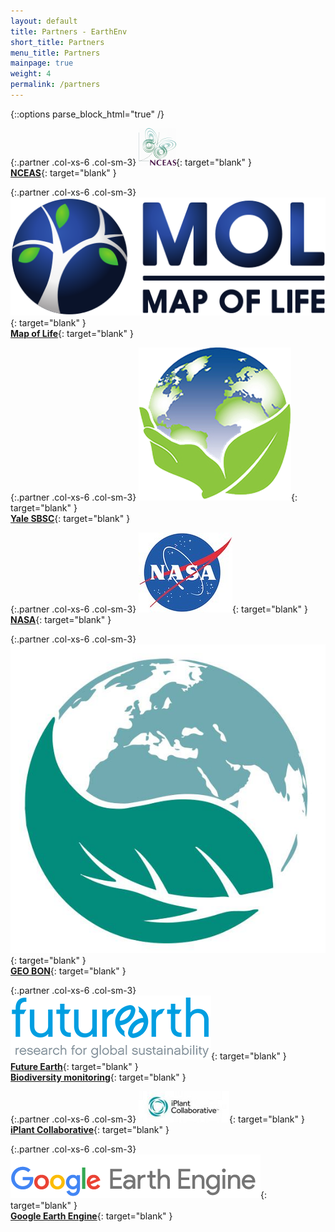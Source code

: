 ```yaml
---
layout: default
title: Partners - EarthEnv
short_title: Partners
menu_title: Partners
mainpage: true
weight: 4
permalink: /partners
---
```


{::options parse_block_html="true" /}

<div class="row extra-spacing">

{:.partner .col-xs-6 .col-sm-3}
[![NCEAS logo](/images/logos/nceas_logo-small.png)][NCEAS]{: target="blank" }    
[**NCEAS**][NCEAS]{: target="blank" }    

{:.partner .col-xs-6 .col-sm-3}
[![Map of Life logo](/images/logos/mol_logo.png)][MOL]{: target="blank" }    
[**Map of Life**](http://mol.org){: target="blank" }  

{:.partner .col-xs-6 .col-sm-3}
[![SBSC logo](/images/logos/sbsc_logo.png)][SBSC]{: target="blank" }    
[**Yale SBSC**](http://sbsc.yale.edu){: target="blank" }  

{:.partner .col-xs-6 .col-sm-3}
[![NASA logo](/images/logos/nasa_logo.jpg)][NASA]{: target="blank" }    
[**NASA**][NASA]{: target="blank" }  

{:.partner .col-xs-6 .col-sm-3}
[![GEO BON logo](/images/logos/geobon_logo.jpg)][GBON]{: target="blank" }    
[**GEO BON**][GBON]{: target="blank" }  

{:.partner .col-xs-6 .col-sm-3}
[![Future Earth logo](/images/logos/futureearth.gif)][FE]{: target="blank" }    
[**Future Earth**][FE]{: target="blank" }  
[**Biodiversity monitoring**][FEBM]{: target="blank" }  

{:.partner .col-xs-6 .col-sm-3}
[![iPlant Collaborative logo](/images/logos/iplant-small.png)][iPlant]{: target="blank" }    
[**iPlant Collaborative**][iPlant]{: target="blank" }  

{:.partner .col-xs-6 .col-sm-3}
[![Google Earth Engine logo](/images/logos/GoogleEarthEngine_v1.png)][GEE]{: target="blank" }    
[**Google Earth Engine**][GEE]{: target="blank" }  

</div>

[NCEAS]: https://www.nceas.ucsb.edu/projects/12504 "National Center for Ecological Analysis and Synthesis"
[MOL]: http://mol.org/ "Map of Life"
[SBSC]: http://sbsc.yale.edu/ "Program in Spatial Biodiversity Science and Conservation"
[NASA]: http://www.nasa.gov/
[GBON]: http://geobon.org/ "GEO BON"
[FE]: http://futureearth.org/projects "Future Earth Projects"
[FEBM]: http://biodiversitymonitoring.org/ "Future Earth Projects"
[iPlant]: http://www.iplantcollaborative.org/
[GEE]: https://earthengine.google.com/
